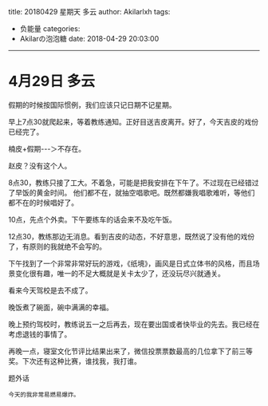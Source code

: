 title: 20180429  星期天 多云
author: Akilarlxh
tags:
  - 负能量
categories:
  - Akilarの泡泡糖
date: 2018-04-29 20:03:00
---
# 4月29日 多云

假期的时候按国际惯例，我们应该只记日期不记星期。

早上7点30就爬起来，等着教练通知。正好目送吉皮离开。好了，今天吉皮的戏份已经完了。

楠皮+假期---＞不存在。

赵皮？没有这个人。

8点30，教练只接了工大。不着急，可能是把我安排在下午了。不过现在已经错过了早饭的黄金时间。
他们都不在，就抽空唱歌吧。既然都嫌我唱歌难听，等他们都不在的时候唱好了。

10点，先点个外卖。下午要练车的话会来不及吃午饭。

12点30，教练那边无消息。看到吉皮的动态，不好意思，既然说了没有他的戏份了，有原则的我就绝不会写的。

下午找到了一个非常非常好玩的游戏，《纸境》，画风是日式立体书的风格，而且场景变化很有趣，唯一的不足大概就是关卡太少了，还没玩尽兴就通关。

看来今天驾校是去不成了。

晚饭煮了碗面，碗中满满的幸福。

晚上预约驾校时，教练说五一之后再去，现在要出国或者快毕业的先去。我已经在考虑退钱的事情了。

再晚一点，寝室文化节评比结果出来了，微信投票票数最高的几位拿下了前三等奖。下次还有这种比赛，谁找我，我打谁。

题外话
```
今天的我非常易燃易爆炸。
```